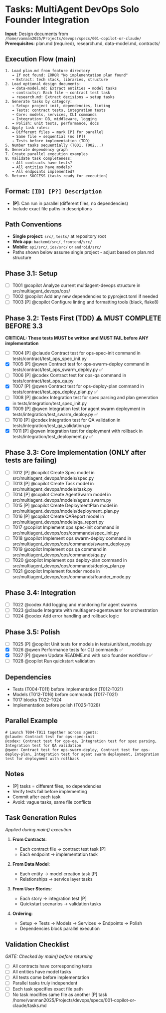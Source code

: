# Tasks: MultiAgent DevOps Solo Founder Integration

**Input**: Design documents from `/home/vanman2025/Projects/devops/specs/001-copilot-or-claude/`
**Prerequisites**: plan.md (required), research.md, data-model.md, contracts/

## Execution Flow (main)
```
1. Load plan.md from feature directory
   → If not found: ERROR "No implementation plan found"
   → Extract: tech stack, libraries, structure
2. Load optional design documents:
   → data-model.md: Extract entities → model tasks
   → contracts/: Each file → contract test task
   → research.md: Extract decisions → setup tasks
3. Generate tasks by category:
   → Setup: project init, dependencies, linting
   → Tests: contract tests, integration tests
   → Core: models, services, CLI commands
   → Integration: DB, middleware, logging
   → Polish: unit tests, performance, docs
4. Apply task rules:
   → Different files = mark [P] for parallel
   → Same file = sequential (no [P])
   → Tests before implementation (TDD)
5. Number tasks sequentially (T001, T002...)
6. Generate dependency graph
7. Create parallel execution examples
8. Validate task completeness:
   → All contracts have tests?
   → All entities have models?
   → All endpoints implemented?
9. Return: SUCCESS (tasks ready for execution)
```

## Format: `[ID] [P?] Description`
- **[P]**: Can run in parallel (different files, no dependencies)
- Include exact file paths in descriptions

## Path Conventions
- **Single project**: `src/`, `tests/` at repository root
- **Web app**: `backend/src/`, `frontend/src/`
- **Mobile**: `api/src/`, `ios/src/` or `android/src/`
- Paths shown below assume single project - adjust based on plan.md structure

## Phase 3.1: Setup
- [ ] T001 @copilot Analyze current multiagent-devops structure in src/multiagent_devops/ops/
- [ ] T002 @copilot Add any new dependencies to pyproject.toml if needed
- [ ] T003 [P] @copilot Configure linting and formatting tools (black, flake8)

## Phase 3.2: Tests First (TDD) ⚠️ MUST COMPLETE BEFORE 3.3
**CRITICAL: These tests MUST be written and MUST FAIL before ANY implementation**
- [ ] T004 [P] @claude Contract test for ops-spec-init command in tests/contract/test_ops_spec_init.py
- [x] T005 [P] @qwen Contract test for ops-swarm-deploy command in tests/contract/test_ops_swarm_deploy.py ✅
- [ ] T006 [P] @codex Contract test for ops-qa command in tests/contract/test_ops_qa.py
- [x] T007 [P] @qwen Contract test for ops-deploy-plan command in tests/contract/test_ops_deploy_plan.py ✅
- [ ] T008 [P] @codex Integration test for spec parsing and plan generation in tests/integration/test_spec_init.py
- [x] T009 [P] @qwen Integration test for agent swarm deployment in tests/integration/test_swarm_deploy.py ✅
- [ ] T010 [P] @codex Integration test for QA validation in tests/integration/test_qa_validation.py
- [x] T011 [P] @qwen Integration test for deployment with rollback in tests/integration/test_deployment.py ✅

## Phase 3.3: Core Implementation (ONLY after tests are failing)
- [ ] T012 [P] @copilot Create Spec model in src/multiagent_devops/models/spec.py
- [ ] T013 [P] @copilot Create Task model in src/multiagent_devops/models/task.py
- [ ] T014 [P] @copilot Create AgentSwarm model in src/multiagent_devops/models/agent_swarm.py
- [ ] T015 [P] @copilot Create DeploymentPlan model in src/multiagent_devops/models/deployment_plan.py
- [ ] T016 [P] @copilot Create QAReport model in src/multiagent_devops/models/qa_report.py
- [ ] T017 @copilot Implement ops spec-init command in src/multiagent_devops/ops/commands/spec_init.py
- [ ] T018 @copilot Implement ops swarm-deploy command in src/multiagent_devops/ops/commands/swarm_deploy.py
- [ ] T019 @copilot Implement ops qa command in src/multiagent_devops/ops/commands/qa.py
- [ ] T020 @copilot Implement ops deploy-plan command in src/multiagent_devops/ops/commands/deploy_plan.py
- [ ] T021 @copilot Implement founder mode in src/multiagent_devops/ops/commands/founder_mode.py

## Phase 3.4: Integration
- [ ] T022 @codex Add logging and monitoring for agent swarms
- [ ] T023 @claude Integrate with multiagent-agentswarm for orchestration
- [ ] T024 @codex Add error handling and rollback logic

## Phase 3.5: Polish
- [ ] T025 [P] @copilot Unit tests for models in tests/unit/test_models.py
- [x] T026 @qwen Performance tests for CLI commands ✅
- [x] T027 [P] @qwen Update README.md with solo founder workflow ✅
- [ ] T028 @copilot Run quickstart validation

## Dependencies
- Tests (T004-T011) before implementation (T012-T021)
- Models (T012-T016) before commands (T017-T021)
- T017 blocks T022-T024
- Implementation before polish (T025-T028)

## Parallel Example
```
# Launch T004-T011 together across agents:
@claude: Contract test for ops-spec-init
@codex: Contract test for ops-qa, Integration test for spec parsing, Integration test for QA validation
@qwen: Contract test for ops-swarm-deploy, Contract test for ops-deploy-plan, Integration test for agent swarm deployment, Integration test for deployment with rollback
```

## Notes
- [P] tasks = different files, no dependencies
- Verify tests fail before implementing
- Commit after each task
- Avoid: vague tasks, same file conflicts

## Task Generation Rules
*Applied during main() execution*

1. **From Contracts**:
   - Each contract file → contract test task [P]
   - Each endpoint → implementation task
   
2. **From Data Model**:
   - Each entity → model creation task [P]
   - Relationships → service layer tasks
   
3. **From User Stories**:
   - Each story → integration test [P]
   - Quickstart scenarios → validation tasks

4. **Ordering**:
   - Setup → Tests → Models → Services → Endpoints → Polish
   - Dependencies block parallel execution

## Validation Checklist
*GATE: Checked by main() before returning*

- [ ] All contracts have corresponding tests
- [ ] All entities have model tasks
- [ ] All tests come before implementation
- [ ] Parallel tasks truly independent
- [ ] Each task specifies exact file path
- [ ] No task modifies same file as another [P] task</content>
<parameter name="filePath">/home/vanman2025/Projects/devops/specs/001-copilot-or-claude/tasks.md